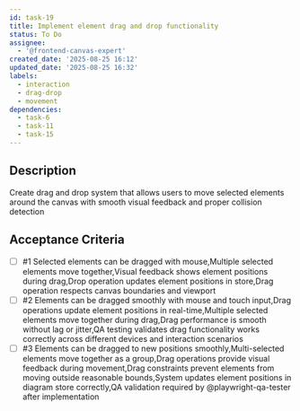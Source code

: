 ```yaml
---
id: task-19
title: Implement element drag and drop functionality
status: To Do
assignee:
  - '@frontend-canvas-expert'
created_date: '2025-08-25 16:12'
updated_date: '2025-08-25 16:32'
labels:
  - interaction
  - drag-drop
  - movement
dependencies:
  - task-6
  - task-11
  - task-15
---
```


## Description

Create drag and drop system that allows users to move selected elements around
the canvas with smooth visual feedback and proper collision detection

## Acceptance Criteria

<!-- AC:BEGIN -->

- [ ] #1 Selected elements can be dragged with mouse,Multiple selected elements
      move together,Visual feedback shows element positions during drag,Drop
      operation updates element positions in store,Drag operation respects
      canvas boundaries and viewport
- [ ] #2 Elements can be dragged smoothly with mouse and touch input,Drag
      operations update element positions in real-time,Multiple selected
      elements move together during drag,Drag performance is smooth without lag
      or jitter,QA testing validates drag functionality works correctly across
      different devices and interaction scenarios
- [ ] #3 Elements can be dragged to new positions smoothly,Multi-selected
    elements move together as a group,Drag operations provide visual feedback
    during movement,Drag constraints prevent elements from moving outside
    reasonable bounds,System updates element positions in diagram store
    correctly,QA validation required by @playwright-qa-tester after
    implementation
<!-- AC:END -->
